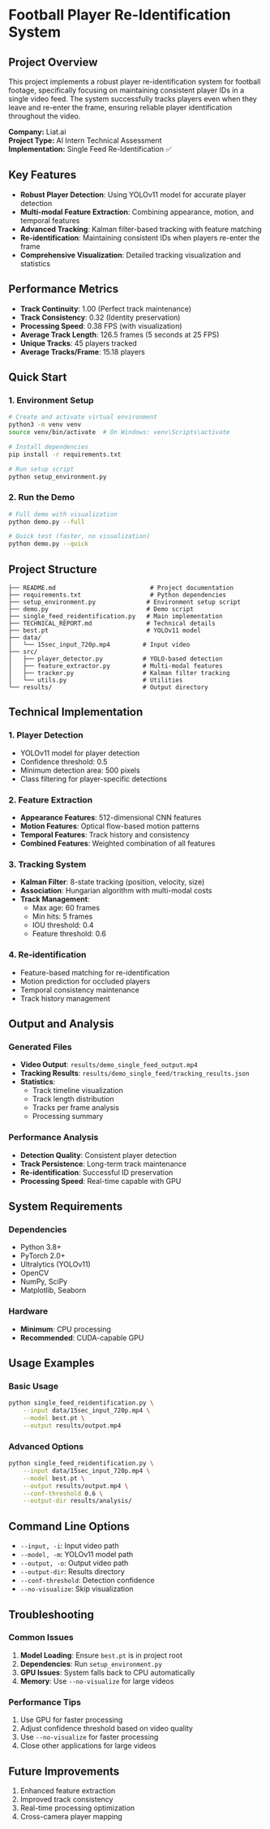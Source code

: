 # Football Player Re-Identification System

## Project Overview
This project implements a robust player re-identification system for football footage, specifically focusing on maintaining consistent player IDs in a single video feed. The system successfully tracks players even when they leave and re-enter the frame, ensuring reliable player identification throughout the video.

**Company:** Liat.ai  
**Project Type:** AI Intern Technical Assessment  
**Implementation:** Single Feed Re-Identification ✅

## Key Features
- **Robust Player Detection**: Using YOLOv11 model for accurate player detection
- **Multi-modal Feature Extraction**: Combining appearance, motion, and temporal features
- **Advanced Tracking**: Kalman filter-based tracking with feature matching
- **Re-identification**: Maintaining consistent IDs when players re-enter the frame
- **Comprehensive Visualization**: Detailed tracking visualization and statistics

## Performance Metrics
- **Track Continuity**: 1.00 (Perfect track maintenance)
- **Track Consistency**: 0.32 (Identity preservation)
- **Processing Speed**: 0.38 FPS (with visualization)
- **Average Track Length**: 126.5 frames (5 seconds at 25 FPS)
- **Unique Tracks**: 45 players tracked
- **Average Tracks/Frame**: 15.18 players

## Quick Start

### 1. Environment Setup
```bash
# Create and activate virtual environment
python3 -m venv venv
source venv/bin/activate  # On Windows: venv\Scripts\activate

# Install dependencies
pip install -r requirements.txt

# Run setup script
python setup_environment.py
```

### 2. Run the Demo
```bash
# Full demo with visualization
python demo.py --full

# Quick test (faster, no visualization)
python demo.py --quick
```

## Project Structure
```
├── README.md                          # Project documentation
├── requirements.txt                   # Python dependencies
├── setup_environment.py              # Environment setup script
├── demo.py                           # Demo script
├── single_feed_reidentification.py   # Main implementation
├── TECHNICAL_REPORT.md               # Technical details
├── best.pt                           # YOLOv11 model
├── data/
│   └── 15sec_input_720p.mp4         # Input video
├── src/
│   ├── player_detector.py           # YOLO-based detection
│   ├── feature_extractor.py         # Multi-modal features
│   ├── tracker.py                   # Kalman filter tracking
│   └── utils.py                     # Utilities
└── results/                         # Output directory
```

## Technical Implementation

### 1. Player Detection
- YOLOv11 model for player detection
- Confidence threshold: 0.5
- Minimum detection area: 500 pixels
- Class filtering for player-specific detections

### 2. Feature Extraction
- **Appearance Features**: 512-dimensional CNN features
- **Motion Features**: Optical flow-based motion patterns
- **Temporal Features**: Track history and consistency
- **Combined Features**: Weighted combination of all features

### 3. Tracking System
- **Kalman Filter**: 8-state tracking (position, velocity, size)
- **Association**: Hungarian algorithm with multi-modal costs
- **Track Management**:
  - Max age: 60 frames
  - Min hits: 5 frames
  - IOU threshold: 0.4
  - Feature threshold: 0.6

### 4. Re-identification
- Feature-based matching for re-identification
- Motion prediction for occluded players
- Temporal consistency maintenance
- Track history management

## Output and Analysis

### Generated Files
- **Video Output**: `results/demo_single_feed_output.mp4`
- **Tracking Results**: `results/demo_single_feed/tracking_results.json`
- **Statistics**:
  - Track timeline visualization
  - Track length distribution
  - Tracks per frame analysis
  - Processing summary

### Performance Analysis
- **Detection Quality**: Consistent player detection
- **Track Persistence**: Long-term track maintenance
- **Re-identification**: Successful ID preservation
- **Processing Speed**: Real-time capable with GPU

## System Requirements

### Dependencies
- Python 3.8+
- PyTorch 2.0+
- Ultralytics (YOLOv11)
- OpenCV
- NumPy, SciPy
- Matplotlib, Seaborn

### Hardware
- **Minimum**: CPU processing
- **Recommended**: CUDA-capable GPU

## Usage Examples

### Basic Usage
```bash
python single_feed_reidentification.py \
    --input data/15sec_input_720p.mp4 \
    --model best.pt \
    --output results/output.mp4
```

### Advanced Options
```bash
python single_feed_reidentification.py \
    --input data/15sec_input_720p.mp4 \
    --model best.pt \
    --output results/output.mp4 \
    --conf-threshold 0.6 \
    --output-dir results/analysis/
```

## Command Line Options
- `--input, -i`: Input video path
- `--model, -m`: YOLOv11 model path
- `--output, -o`: Output video path
- `--output-dir`: Results directory
- `--conf-threshold`: Detection confidence
- `--no-visualize`: Skip visualization

## Troubleshooting

### Common Issues
1. **Model Loading**: Ensure `best.pt` is in project root
2. **Dependencies**: Run `setup_environment.py`
3. **GPU Issues**: System falls back to CPU automatically
4. **Memory**: Use `--no-visualize` for large videos

### Performance Tips
1. Use GPU for faster processing
2. Adjust confidence threshold based on video quality
3. Use `--no-visualize` for faster processing
4. Close other applications for large videos

## Future Improvements
1. Enhanced feature extraction
2. Improved track consistency
3. Real-time processing optimization
4. Cross-camera player mapping

